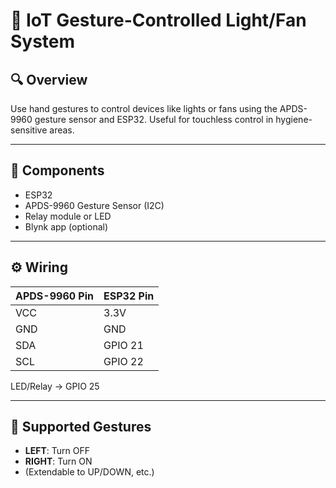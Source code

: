 # 👋 IoT Gesture-Controlled Light/Fan System

## 🔍 Overview
Use hand gestures to control devices like lights or fans using the APDS-9960 gesture sensor and ESP32. Useful for touchless control in hygiene-sensitive areas.

---

## 🧰 Components
- ESP32  
- APDS-9960 Gesture Sensor (I2C)  
- Relay module or LED  
- Blynk app (optional)

---

## ⚙️ Wiring

| APDS-9960 Pin | ESP32 Pin |
|---------------|-----------|
| VCC           | 3.3V      |
| GND           | GND       |
| SDA           | GPIO 21   |
| SCL           | GPIO 22   |

LED/Relay → GPIO 25

---

## 🤚 Supported Gestures
- **LEFT**: Turn OFF  
- **RIGHT**: Turn ON  
- (Extendable to UP/DOWN, etc.)
